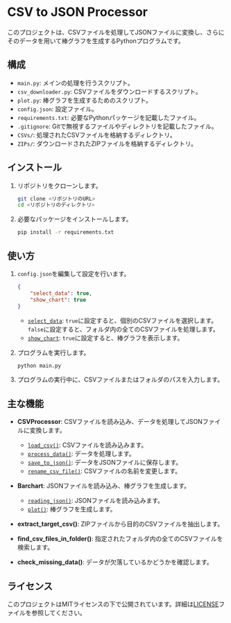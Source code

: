 # CSV to JSON Processor

このプロジェクトは、CSVファイルを処理してJSONファイルに変換し、さらにそのデータを用いて棒グラフを生成するPythonプログラムです。

## 構成

- `main.py`: メインの処理を行うスクリプト。
- `csv_downloader.py`: CSVファイルをダウンロードするスクリプト。
- `plot.py`: 棒グラフを生成するためのスクリプト。
- `config.json`: 設定ファイル。
- `requirements.txt`: 必要なPythonパッケージを記載したファイル。
- `.gitignore`: Gitで無視するファイルやディレクトリを記載したファイル。
- `CSVs/`: 処理されたCSVファイルを格納するディレクトリ。
- `ZIPs/`: ダウンロードされたZIPファイルを格納するディレクトリ。

## インストール

1. リポジトリをクローンします。

    ```sh
    git clone <リポジトリのURL>
    cd <リポジトリのディレクトリ>
    ```

2. 必要なパッケージをインストールします。

    ```sh
    pip install -r requirements.txt
    ```

## 使い方

1. `config.json`を編集して設定を行います。

    ```json
    {
        "select_data": true,
        "show_chart": true
    }
    ```

    - [`select_data`](command:_github.copilot.openSymbolFromReferences?%5B%22%22%2C%5B%7B%22uri%22%3A%7B%22scheme%22%3A%22file%22%2C%22authority%22%3A%22%22%2C%22path%22%3A%22%2FUsers%2Ffukamiayumionore%2FDocuments%2FGitHub%2FEDINETCSVToChart%2Fmain.py%22%2C%22query%22%3A%22%22%2C%22fragment%22%3A%22%22%7D%2C%22pos%22%3A%7B%22line%22%3A305%2C%22character%22%3A15%7D%7D%5D%2C%22cbe812e2-4b5f-4245-accd-e5a01d5a1b89%22%5D "Go to definition"): `true`に設定すると、個別のCSVファイルを選択します。`false`に設定すると、フォルダ内の全てのCSVファイルを処理します。
    - [`show_chart`](command:_github.copilot.openSymbolFromReferences?%5B%22%22%2C%5B%7B%22uri%22%3A%7B%22scheme%22%3A%22file%22%2C%22authority%22%3A%22%22%2C%22path%22%3A%22%2FUsers%2Ffukamiayumionore%2FDocuments%2FGitHub%2FEDINETCSVToChart%2Fplot.py%22%2C%22query%22%3A%22%22%2C%22fragment%22%3A%22%22%7D%2C%22pos%22%3A%7B%22line%22%3A9%2C%22character%22%3A44%7D%7D%2C%7B%22uri%22%3A%7B%22scheme%22%3A%22file%22%2C%22authority%22%3A%22%22%2C%22path%22%3A%22%2FUsers%2Ffukamiayumionore%2FDocuments%2FGitHub%2FEDINETCSVToChart%2Fmain.py%22%2C%22query%22%3A%22%22%2C%22fragment%22%3A%22%22%7D%2C%22pos%22%3A%7B%22line%22%3A323%2C%22character%22%3A59%7D%7D%5D%2C%22cbe812e2-4b5f-4245-accd-e5a01d5a1b89%22%5D "Go to definition"): `true`に設定すると、棒グラフを表示します。

2. プログラムを実行します。

    ```sh
    python main.py
    ```

3. プログラムの実行中に、CSVファイルまたはフォルダのパスを入力します。

## 主な機能

- **CSVProcessor**: CSVファイルを読み込み、データを処理してJSONファイルに変換します。
    - [`load_csv()`](command:_github.copilot.openSymbolInFile?%5B%7B%22scheme%22%3A%22file%22%2C%22authority%22%3A%22%22%2C%22path%22%3A%22%2FUsers%2Ffukamiayumionore%2FDocuments%2FGitHub%2FEDINETCSVToChart%2Fmain.py%22%2C%22query%22%3A%22%22%2C%22fragment%22%3A%22%22%7D%2C%22load_csv\(\)%22%2C%22cbe812e2-4b5f-4245-accd-e5a01d5a1b89%22%5D "/Users/fukamiayumionore/Documents/GitHub/EDINETCSVToChart/main.py"): CSVファイルを読み込みます。
    - [`process_data()`](command:_github.copilot.openSymbolInFile?%5B%7B%22scheme%22%3A%22file%22%2C%22authority%22%3A%22%22%2C%22path%22%3A%22%2FUsers%2Ffukamiayumionore%2FDocuments%2FGitHub%2FEDINETCSVToChart%2Fmain.py%22%2C%22query%22%3A%22%22%2C%22fragment%22%3A%22%22%7D%2C%22process_data\(\)%22%2C%22cbe812e2-4b5f-4245-accd-e5a01d5a1b89%22%5D "/Users/fukamiayumionore/Documents/GitHub/EDINETCSVToChart/main.py"): データを処理します。
    - [`save_to_json()`](command:_github.copilot.openSymbolInFile?%5B%7B%22scheme%22%3A%22file%22%2C%22authority%22%3A%22%22%2C%22path%22%3A%22%2FUsers%2Ffukamiayumionore%2FDocuments%2FGitHub%2FEDINETCSVToChart%2Fmain.py%22%2C%22query%22%3A%22%22%2C%22fragment%22%3A%22%22%7D%2C%22save_to_json\(\)%22%2C%22cbe812e2-4b5f-4245-accd-e5a01d5a1b89%22%5D "/Users/fukamiayumionore/Documents/GitHub/EDINETCSVToChart/main.py"): データをJSONファイルに保存します。
    - [`rename_csv_file()`](command:_github.copilot.openSymbolInFile?%5B%7B%22scheme%22%3A%22file%22%2C%22authority%22%3A%22%22%2C%22path%22%3A%22%2FUsers%2Ffukamiayumionore%2FDocuments%2FGitHub%2FEDINETCSVToChart%2Fmain.py%22%2C%22query%22%3A%22%22%2C%22fragment%22%3A%22%22%7D%2C%22rename_csv_file\(\)%22%2C%22cbe812e2-4b5f-4245-accd-e5a01d5a1b89%22%5D "/Users/fukamiayumionore/Documents/GitHub/EDINETCSVToChart/main.py"): CSVファイルの名前を変更します。

- **Barchart**: JSONファイルを読み込み、棒グラフを生成します。
    - [`reading_json()`](command:_github.copilot.openSymbolInFile?%5B%7B%22scheme%22%3A%22file%22%2C%22authority%22%3A%22%22%2C%22path%22%3A%22%2FUsers%2Ffukamiayumionore%2FDocuments%2FGitHub%2FEDINETCSVToChart%2Fplot.py%22%2C%22query%22%3A%22%22%2C%22fragment%22%3A%22%22%7D%2C%22reading_json\(\)%22%2C%22cbe812e2-4b5f-4245-accd-e5a01d5a1b89%22%5D "/Users/fukamiayumionore/Documents/GitHub/EDINETCSVToChart/plot.py"): JSONファイルを読み込みます。
    - [`plot()`](command:_github.copilot.openSymbolInFile?%5B%7B%22scheme%22%3A%22file%22%2C%22authority%22%3A%22%22%2C%22path%22%3A%22%2FUsers%2Ffukamiayumionore%2FDocuments%2FGitHub%2FEDINETCSVToChart%2Fplot.py%22%2C%22query%22%3A%22%22%2C%22fragment%22%3A%22%22%7D%2C%22plot\(\)%22%2C%22cbe812e2-4b5f-4245-accd-e5a01d5a1b89%22%5D "/Users/fukamiayumionore/Documents/GitHub/EDINETCSVToChart/plot.py"): 棒グラフを生成します。

- **extract_target_csv()**: ZIPファイルから目的のCSVファイルを抽出します。
- **find_csv_files_in_folder()**: 指定されたフォルダ内の全てのCSVファイルを検索します。
- **check_missing_data()**: データが欠落しているかどうかを確認します。

## ライセンス

このプロジェクトはMITライセンスの下で公開されています。詳細は[LICENSE](http://_vscodecontentref_/#%7B%22uri%22%3A%7B%22%24mid%22%3A1%2C%22fsPath%22%3A%22%2FUsers%2Ffukamiayumionore%2FDocuments%2FGitHub%2FEDINETCSVToChart%2FLICENSE%22%2C%22path%22%3A%22%2FUsers%2Ffukamiayumionore%2FDocuments%2FGitHub%2FEDINETCSVToChart%2FLICENSE%22%2C%22scheme%22%3A%22file%22%7D%7D)ファイルを参照してください。